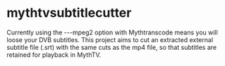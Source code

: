 mythtvsubtitlecutter
====================

Currently using the  ---mpeg2 option with Mythtranscode means you will loose your DVB subtitles. This project aims to cut an extracted external subtitle file (.srt) with the same cuts as the mp4 file, so that subtitles are retained for playback in MythTV.
